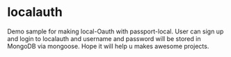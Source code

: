 # localauth
Demo sample for making local-Oauth with passport-local. User can sign up and login to localauth and username and password will be stored in MongoDB via mongoose. Hope it will help u makes awesome projects.
